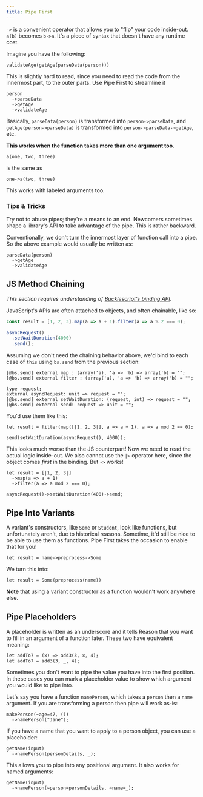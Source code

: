 ```yaml
---
title: Pipe First
---
```


`->` is a convenient operator that allows you to "flip" your code inside-out. `a(b)` becomes `b->a`. It's a piece of syntax that doesn't have any runtime cost.

Imagine you have the following:

```reason
validateAge(getAge(parseData(person)))
```

This is slightly hard to read, since you need to read the code from the innermost part, to the outer parts. Use Pipe First to streamline it

```reason
person
  ->parseData
  ->getAge
  ->validateAge
```

Basically, `parseData(person)` is transformed into `person->parseData`, and `getAge(person->parseData)` is transformed into `person->parseData->getAge`, etc.

**This works when the function takes more than one argument too**.

```reason
a(one, two, three)
```

is the same as

```reason
one->a(two, three)
```

This works with labeled arguments too.

### Tips & Tricks

Try not to abuse pipes; they're a means to an end. Newcomers sometimes shape a library's API to take advantage of the pipe. This is rather backward.

Conventionally, we don't turn the innermost layer of function call into a pipe. So the above example would usually be written as:

```reason
parseData(person)
  ->getAge
  ->validateAge
```

## JS Method Chaining

_This section requires understanding of [Bucklescript's binding API](https://bucklescript.github.io/docs/en/function#object-method)_.

JavaScript's APIs are often attached to objects, and often chainable, like so:

```js
const result = [1, 2, 3].map(a => a + 1).filter(a => a % 2 === 0);

asyncRequest()
  .setWaitDuration(4000)
  .send();
```

Assuming we don't need the chaining behavior above, we'd bind to each case of `this` using `bs.send` from the previous section:

```reason
[@bs.send] external map : (array('a), 'a => 'b) => array('b) = "";
[@bs.send] external filter : (array('a), 'a => 'b) => array('b) = "";

type request;
external asyncRequest: unit => request = "";
[@bs.send] external setWaitDuration: (request, int) => request = "";
[@bs.send] external send: request => unit = "";
```

You'd use them like this:

```reason
let result = filter(map([|1, 2, 3|], a => a + 1), a => a mod 2 == 0);

send(setWaitDuration(asyncRequest(), 4000));
```

This looks much worse than the JS counterpart! Now we need to read the actual logic inside-out. We also cannot use the `|>` operator here, since the object comes _first_ in the binding. But `->` works!

```reason
let result = [|1, 2, 3|]
  ->map(a => a + 1)
  ->filter(a => a mod 2 === 0);

asyncRequest()->setWaitDuration(400)->send;
```

## Pipe Into Variants

A variant's constructors, like `Some` or `Student`, look like functions, but unfortunately aren't, due to historical reasons. Sometime, it'd still be nice to be able to use them as functions. Pipe First takes the occasion to enable that for you!

```reason
let result = name->preprocess->Some
```

We turn this into:

```reason
let result = Some(preprocess(name))
```

**Note** that using a variant constructor as a function wouldn't work anywhere else.

## Pipe Placeholders

A placeholder is written as an underscore and it tells Reason that you want to fill in an argument of a function later. These two have equivalent meaning:

```reason
let addTo7 = (x) => add3(3, x, 4);
let addTo7 = add3(3, _, 4);
```

Sometimes you don't want to pipe the value you have into the first position. In these cases you can mark a placeholder value to show which argument you would like to pipe into.

Let's say you have a function `namePerson`, which takes a `person` then a `name` argument. If you are transforming a person then pipe will work as-is:

```reason
makePerson(~age=47, ())
  ->namePerson("Jane");
```

If you have a name that you want to apply to a person object, you can use a placeholder:

```reason
getName(input)
  ->namePerson(personDetails, _);
```

This allows you to pipe into any positional argument. It also works for named arguments:

```reason
getName(input)
  ->namePerson(~person=personDetails, ~name=_);
```
